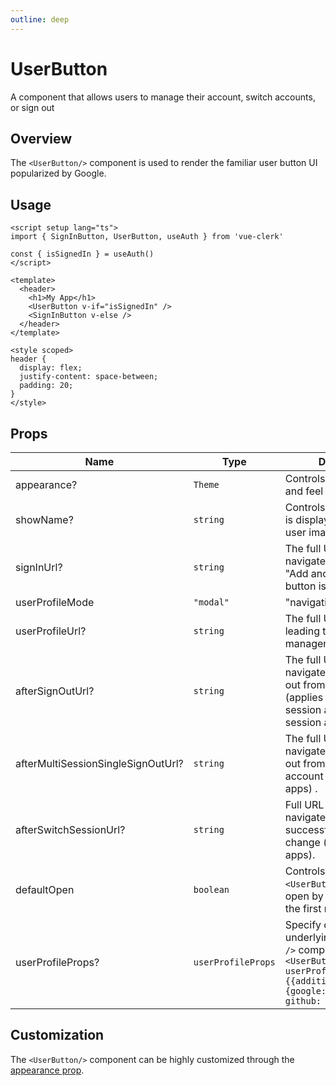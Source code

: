 ```yaml
---
outline: deep
---
```


# UserButton

A component that allows users to manage their account, switch accounts, or sign out

## Overview

The `<UserButton/>` component is used to render the familiar user button UI popularized by Google.

## Usage

```vue
<script setup lang="ts">
import { SignInButton, UserButton, useAuth } from 'vue-clerk'

const { isSignedIn } = useAuth()
</script>

<template>
  <header>
    <h1>My App</h1>
    <UserButton v-if="isSignedIn" />
    <SignInButton v-else />
  </header>
</template>

<style scoped>
header {
  display: flex;
  justify-content: space-between;
  padding: 20;
}
</style>
```

## Props

|Name|Type|Description|
|--- |--- |--- |
|appearance?|`Theme`|Controls the overall look and feel|
|showName?|`string`|Controls if the user name is displayed next to the user image button.|
|signInUrl?|`string`|The full URL or path to navigate to when the "Add another account" button is clicked.|
|userProfileMode|`"modal"` | "navigation"|Controls whether clicking the "Manage your account" button will cause the UserProfile component to open as a modal, or if the browser will navigate to the userProfileUrl where UserProfile is mounted as a page.|
|userProfileUrl?|`string`|The full URL or path leading to the user management interface.|
|afterSignOutUrl?|`string`|The full URL or path to navigate to after a signing out from all accounts (applies to both single-session and multi-session apps)|
|afterMultiSessionSingleSignOutUrl?|`string`|The full URL or path to navigate to after a signing out from currently active account (multisession apps) .|
|afterSwitchSessionUrl?|`string`|Full URL or path to navigate to after a successful account change (multi-session apps).|
|defaultOpen|`boolean`|Controls whether the `<UserButton/>` should open by default during the first render.|
|userProfileProps?|`userProfileProps`|Specify options for the underlying `<UserProfile />` component.e.g. <span v-pre>`<UserButton userProfileProps={{additionalOAuthScopes: {google: ['foo', 'bar'], github: ['qux']}}} />`</span>|


## Customization

The `<UserButton/>` component can be highly customized through the [appearance prop](https://clerk.com/docs/component-customization/appearance-prop).
